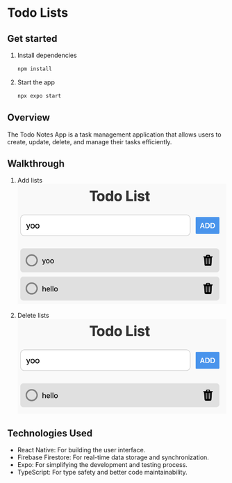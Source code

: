 # Todo Lists

## Get started

1. Install dependencies

   ```bash
   npm install
   ```

2. Start the app

   ```bash
   npx expo start
   ```

## Overview
The Todo Notes App is a task management application that allows users to create, update, delete, and manage their tasks efficiently. 

## Walkthrough
1. Add lists
![alt text](assets/images/2.png)

2. Delete lists
![alt text](assets/images/3.png)

## Technologies Used
- React Native: For building the user interface.
- Firebase Firestore: For real-time data storage and synchronization.
- Expo: For simplifying the development and testing process.
- TypeScript: For type safety and better code maintainability.
